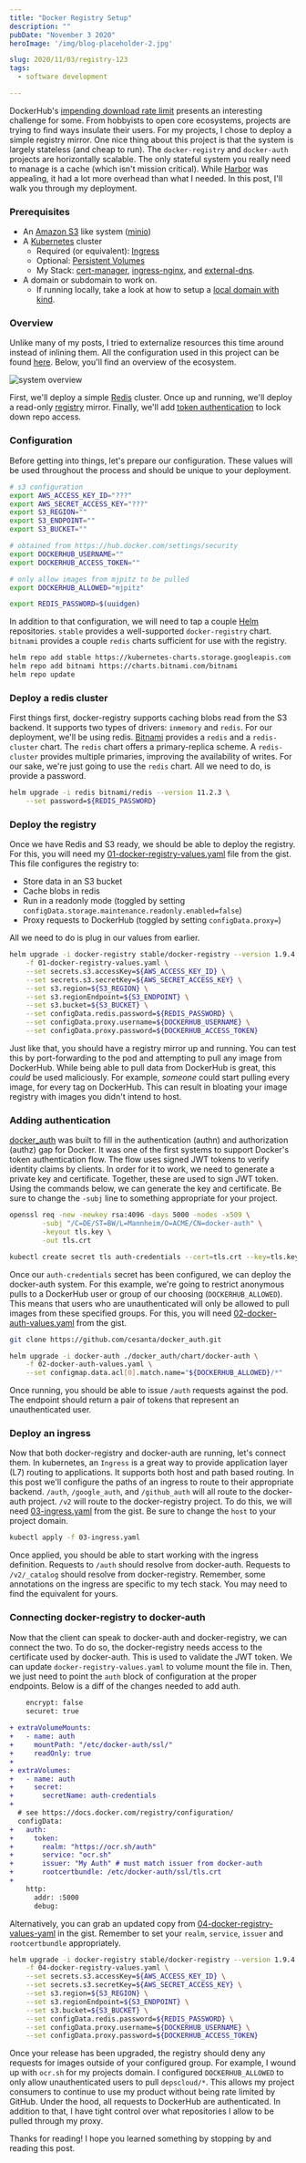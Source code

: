 ```yaml
---
title: "Docker Registry Setup"
description: ""
pubDate: "November 3 2020"
heroImage: '/img/blog-placeholder-2.jpg'

slug: 2020/11/03/registry-123
tags:
  - software development

---
```


DockerHub's [impending download rate limit][] presents an interesting challenge for some.
From hobbyists to open core ecosystems, projects are trying to find ways insulate their users.
For my projects, I chose to deploy a simple registry mirror.
One nice thing about this project is that the system is largely stateless (and cheap to run).
The `docker-registry` and `docker-auth` projects are horizontally scalable.
The only stateful system you really need to manage is a cache (which isn't mission critical).
While [Harbor][] was appealing, it had a lot more overhead than what I needed.
In this post, I'll walk you through my deployment.

[impending download rate limit]: https://docs.docker.com/docker-hub/download-rate-limit/
[Harbor]: https://goharbor.io/

<!--more-->

### Prerequisites

- An [Amazon S3] like system ([minio][])
- A [Kubernetes] cluster
  - Required (or equivalent): [Ingress][]
  - Optional: [Persistent Volumes][]
  - My Stack: [cert-manager][], [ingress-nginx][], and [external-dns][].
- A domain or subdomain to work on.
  - If running locally, take a look at how to setup a [local domain with kind].

[Amazon S3]: https://aws.amazon.com/s3
[minio]: https://min.io/
[Kubernetes]: https://kubernetes.io/
[Ingress]: https://kubernetes.io/docs/concepts/services-networking/ingress/
[Persistent Volumes]: https://kubernetes.io/docs/concepts/storage/persistent-volumes/
[cert-manager]: https://cert-manager.io/
[ingress-nginx]: https://github.com/kubernetes/ingress-nginx
[external-dns]: https://github.com/kubernetes-sigs/external-dns
[local domain with kind]: https://mjpitz.com/blog/2020/10/21/local-ingress-domains-kind/

### Overview

Unlike many of my posts, I tried to externalize resources this time around instead of inlining them.
All the configuration used in this project can be found [here](https://gist.github.com/mjpitz/53e1d92cb0f2dc68e06e5c405f67e04f).
Below, you'll find an overview of the ecosystem. 
  
![system overview](/img/2020-11-02-registry-overview.png) 

First, we'll deploy a simple [Redis][] cluster.
Once up and running, we'll deploy a read-only [registry][] mirror.
Finally, we'll add [token authentication][] to lock down repo access.

[Redis]: https://redislabs.com/
[registry]: https://docs.docker.com/registry/
[token authentication]: https://github.com/cesanta/docker_auth

### Configuration

Before getting into things, let's prepare our configuration.
These values will be used throughout the process and should be unique to your deployment.

```bash
# s3 configuration
export AWS_ACCESS_KEY_ID="???"
export AWS_SECRET_ACCESS_KEY="???"
export S3_REGION=""
export S3_ENDPOINT=""
export S3_BUCKET=""

# obtained from https://hub.docker.com/settings/security
export DOCKERHUB_USERNAME=""
export DOCKERHUB_ACCESS_TOKEN=""

# only allow images from mjpitz to be pulled 
export DOCKERHUB_ALLOWED="mjpitz"

export REDIS_PASSWORD=$(uuidgen)
```

In addition to that configuration, we will need to tap a couple [Helm][] repositories.
`stable` provides a well-supported `docker-registry` chart.
`bitnami` provides a couple `redis` charts sufficient for use with the registry.

```bash
helm repo add stable https://kubernetes-charts.storage.googleapis.com
helm repo add bitnami https://charts.bitnami.com/bitnami
helm repo update
```

[Helm]: https://helm.sh/

### Deploy a redis cluster

First things first, docker-registry supports caching blobs read from the S3 backend.
It supports two types of drivers: `inmemory` and `redis`.
For our deployment, we'll be using redis.
[Bitnami][] provides a `redis` and a `redis-cluster` chart.
The `redis` chart offers a primary-replica scheme.
A `redis-cluster` provides multiple primaries, improving the availability of writes.
For our sake, we're just going to use the `redis` chart.
All we need to do, is provide a password.

```bash
helm upgrade -i redis bitnami/redis --version 11.2.3 \
    --set password=${REDIS_PASSWORD}
```

[Bitnami]: https://bitnami.com/

### Deploy the registry

Once we have Redis and S3 ready, we should be able to deploy the registry.
For this, you will need my [01-docker-registry-values.yaml][] file from the gist.
This file configures the registry to:

* Store data in an S3 bucket
* Cache blobs in redis
* Run in a readonly mode (toggled by setting `configData.storage.maintenance.readonly.enabled=false`)
* Proxy requests to DockerHub (toggled by setting `configData.proxy=`)

All we need to do is plug in our values from earlier.

```bash
helm upgrade -i docker-registry stable/docker-registry --version 1.9.4 \
    -f 01-docker-registry-values.yaml \
    --set secrets.s3.accessKey=${AWS_ACCESS_KEY_ID} \
    --set secrets.s3.secretKey=${AWS_SECRET_ACCESS_KEY} \
    --set s3.region=${S3_REGION} \
    --set s3.regionEndpoint=${S3_ENDPOINT} \
    --set s3.bucket=${S3_BUCKET} \
    --set configData.redis.password=${REDIS_PASSWORD} \
    --set configData.proxy.username=${DOCKERHUB_USERNAME} \
    --set configData.proxy.password=${DOCKERHUB_ACCESS_TOKEN}
```

Just like that, you should have a registry mirror up and running.
You can test this by port-forwarding to the pod and attempting to pull any image from DockerHub.
While being able to pull data from DockerHub is great, this _could_ be used maliciously.
For example, _someone_ could start pulling every image, for every tag on DockerHub.
This can result in bloating your image registry with images you didn't intend to host.

[01-docker-registry-values.yaml]: https://gist.github.com/mjpitz/53e1d92cb0f2dc68e06e5c405f67e04f#file-01-docker-registry-values-yaml

### Adding authentication

[docker_auth] was built to fill in the authentication (authn) and authorization (authz) gap for Docker.
It was one of the first systems to support Docker's token authentication flow.
The flow uses signed JWT tokens to verify identity claims by clients.
In order for it to work, we need to generate a private key and certificate.
Together, these are used to sign JWT token.
Using the commands below, we can generate the key and certificate.
Be sure to change the `-subj` line to something appropriate for your project.

```bash
openssl req -new -newkey rsa:4096 -days 5000 -nodes -x509 \
		-subj "/C=DE/ST=BW/L=Mannheim/O=ACME/CN=docker-auth" \
		-keyout tls.key \
		-out tls.crt

kubectl create secret tls auth-credentials --cert=tls.crt --key=tls.key
```

Once our `auth-credentials` secret has been configured, we can deploy the docker-auth system.
For this example, we're going to restrict anonymous pulls to a DockerHub user or group of our choosing (`DOCKERHUB_ALLOWED`).
This means that users who are unauthenticated will only be allowed to pull images from these specified groups.
For this, you will need [02-docker-auth-values.yaml][] from the gist.

```bash
git clone https://github.com/cesanta/docker_auth.git

helm upgrade -i docker-auth ./docker_auth/chart/docker-auth \
    -f 02-docker-auth-values.yaml \
    --set configmap.data.acl[0].match.name="${DOCKERHUB_ALLOWED}/*" 
```

Once running, you should be able to issue `/auth` requests against the pod.
The endpoint should return a pair of tokens that represent an unauthenticated user.

[docker_auth]: https://github.com/cesanta/docker_auth
[02-docker-auth-values.yaml]: https://gist.github.com/mjpitz/53e1d92cb0f2dc68e06e5c405f67e04f#file-02-docker-auth-values-yaml

### Deploy an ingress

Now that both docker-registry and docker-auth are running, let's connect them.
In kubernetes, an `Ingress` is a great way to provide application layer (L7) routing to applications.
It supports both host and path based routing.
In this post we'll configure the paths of an ingress to route to their appropriate backend.
`/auth`, `/google_auth`, and `/github_auth` will all route to the docker-auth project.
`/v2` will route to the docker-registry project.
To do this, we will need [03-ingress.yaml][] from the gist.
Be sure to change the `host` to your project domain.

```bash
kubectl apply -f 03-ingress.yaml
```

Once applied, you should be able to start working with the ingress definition.
Requests to `/auth` should resolve from docker-auth.
Requests to `/v2/_catalog` should resolve from docker-registry.
Remember, some annotations on the ingress are specific to my tech stack.
You may need to find the equivalent for yours. 

[03-ingress.yaml]: https://gist.github.com/mjpitz/53e1d92cb0f2dc68e06e5c405f67e04f#file-03-ingress-yaml

### Connecting docker-registry to docker-auth

Now that the client can speak to docker-auth and docker-registry, we can connect the two.
To do so, the docker-registry needs access to the certificate used by docker-auth.
This is used to validate the JWT token.
We can update `docker-registry-values.yaml` to volume mount the file in.
Then, we just need to point the `auth` block of configuration at the proper endpoints.
Below is a diff of the changes needed to add auth.  

```diff
    encrypt: false
    securet: true
  
+ extraVolumeMounts:
+   - name: auth
+     mountPath: "/etc/docker-auth/ssl/"
+     readOnly: true
+ 
+ extraVolumes:
+   - name: auth
+     secret:
+       secretName: auth-credentials
+ 
  # see https://docs.docker.com/registry/configuration/
  configData:
+   auth:
+     token:
+       realm: "https://ocr.sh/auth"
+       service: "ocr.sh"
+       issuer: "My Auth" # must match issuer from docker-auth
+       rootcertbundle: /etc/docker-auth/ssl/tls.crt
+ 
    http:
      addr: :5000
      debug:
```

Alternatively, you can grab an updated copy from [04-docker-registry-values-yaml][] in the gist.
Remember to set your `realm`, `service`, `issuer` and `rootcertbundle` appropriately.

```bash
helm upgrade -i docker-registry stable/docker-registry --version 1.9.4 \
    -f 04-docker-registry-values.yaml \
    --set secrets.s3.accessKey=${AWS_ACCESS_KEY_ID} \
    --set secrets.s3.secretKey=${AWS_SECRET_ACCESS_KEY} \
    --set s3.region=${S3_REGION} \
    --set s3.regionEndpoint=${S3_ENDPOINT} \
    --set s3.bucket=${S3_BUCKET} \
    --set configData.redis.password=${REDIS_PASSWORD} \
    --set configData.proxy.username=${DOCKERHUB_USERNAME} \
    --set configData.proxy.password=${DOCKERHUB_ACCESS_TOKEN}
```

Once your release has been upgraded, the registry should deny any requests for images outside of your configured group.
For example, I wound up with `ocr.sh` for my projects domain.
I configured `DOCKERHUB_ALLOWED` to only allow unauthenticated users to pull `depscloud/*`.
This allows my project consumers to continue to use my product without being rate limited by GitHub.
Under the hood, all requests to DockerHub are authenticated.
In addition to that, I have tight control over what repositories I allow to be pulled through my proxy. 

[04-docker-registry-values-yaml]: https://gist.github.com/mjpitz/53e1d92cb0f2dc68e06e5c405f67e04f#file-04-docker-registry-values-yaml

Thanks for reading!
I hope you learned something by stopping by and reading this post.
